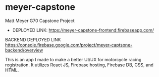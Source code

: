 # meyer-capstone
Matt Meyer G70 Capstone Project


- DEPLOYED LINK:
https://meyer-capstone-frontend.firebaseapp.com/

BACKEND DEPLOYED LINK
https://console.firebase.google.com/project/meyer-captsone-backend/overview


This is an app I made to make a better UI/UX for motorcycle racing registration. It utilizes React JS, Firebase hosting,
Firebase DB, CSS, and HTML.
